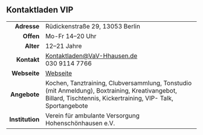 ## Kontaktladen VIP

|||
-:|-
**Adresse** |     Rüdickenstraße 29, 13053 Berlin
**Offen** |       Mo-Fr 14–20 Uhr
**Alter** |       12–21 Jahre
**Kontakt** |     [Kontaktladen@VaV-Hhausen.de](mailto:Kontaktladen@VaV-Hhausen.de)<br>030 9114 7766
**Webseite** |    <a target="_blank" href="www.vav-hhausen.de/Kontaktladen/kontaktladen-start.html">Webseite</a>
**Angebote** |    Kochen, Tanztraining, Clubversammlung, Tonstudio (mit Anmeldung), Boxtraining, Kreativangebot, Billard, Tischtennis, Kickertraining, VIP- Talk, Sportangebote                   
**Institution** | Verein für ambulante Versorgung Hohenschönhausen e.V.

<div id="gmap"></div>
<script>window.onload = showMap()</script>
